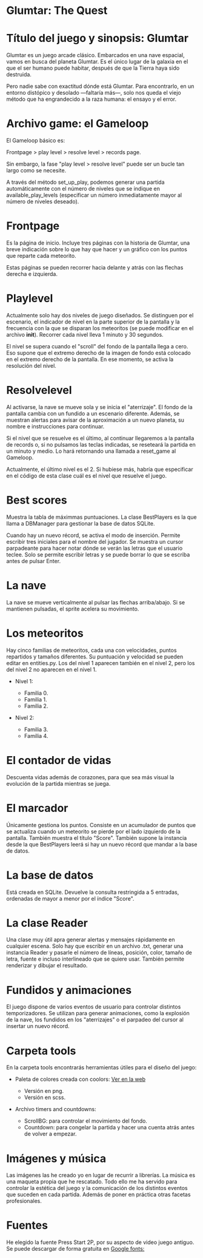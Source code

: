# Glumtar: The Quest

# Título del juego y sinopsis: Glumtar
Glumtar es un juego arcade clásico. Embarcados en una nave espacial, vamos en busca del planeta Glumtar. Es el único lugar de la galaxia en el que el ser humano puede habitar, después de que la Tierra haya sido destruida.

Pero nadie sabe con exactitud dónde está Glumtar. Para encontrarlo, en un entorno distópico y desolado —faltaría más—, solo nos queda el viejo método que ha engrandecido a la raza humana: el ensayo y el error.

# Archivo game: el Gameloop
El Gameloop básico es:

Frontpage > play level > resolve level > records page.

Sin embargo, la fase "play level > resolve level" puede ser un bucle tan largo como se necesite.

A través del método set_up_play, podemos generar una partida automáticamente con el número de niveles que se indique en available_play_levels (especificar un número inmediatamente mayor al número de niveles deseado).

# Frontpage
Es la página de inicio. Incluye tres páginas con la historia de Glumtar, una breve indicación sobre lo que hay que hacer y un gráfico con los puntos que reparte cada meteorito.

Estas páginas se pueden recorrer hacia delante y atrás con las flechas derecha e izquierda.

# Playlevel
Actualmente solo hay dos niveles de juego diseñados. Se distinguen por el escenario, el indicador de nivel en la parte superior de la pantalla y la frecuencia con la que se disparan los meteoritos (se puede modificar en el archivo __init__). Recorrer cada nivel lleva 1 minuto y 30 segundos.

El nivel se supera cuando el "scroll" del fondo de la pantalla llega a cero. Eso supone que el extremo derecho de la imagen de fondo está colocado en el extremo derecho de la pantalla. En ese momento, se activa la resolución del nivel.

# Resolvelevel
Al activarse, la nave se mueve sola y se inicia el "aterrizaje". El fondo de la pantalla cambia con un fundido a un escenario diferente. Además, se muestran alertas para avisar de la aproximación a un nuevo planeta, su nombre e instrucciones para continuar.

Si el nivel que se resuelve es el último, al continuar llegaremos a la pantalla de records o, si no pulsamos las teclas indicadas, se reseteará la partida en un minuto y medio. Lo hará retornando una llamada a reset_game al Gameloop.

Actualmente, el último nivel es el 2. Si hubiese más, habría que especificar en el código de esta clase cuál es el nivel que resuelve el juego.

# Best scores
Muestra la tabla de máximmas puntuaciones. La clase BestPlayers es la que llama a DBManager para gestionar la base de datos SQLite.

Cuando hay un nuevo récord, se activa el modo de inserción. Permite escribir tres iniciales para el nombre del jugador. Se muestra un cursor parpadeante para hacer notar dónde se verán las letras que el usuario teclee. Solo se permite escribir letras y se puede borrar lo que se escriba antes de pulsar Enter.

# La nave
La nave se mueve verticalmente al pulsar las flechas arriba/abajo. Si se mantienen pulsadas, el sprite acelera su movimiento.

# Los meteoritos
Hay cinco familias de meteoritos, cada una con velocidades, puntos repartidos y tamaños diferentes. Su puntuación y velocidad se pueden editar en entities.py. Los del nivel 1 aparecen también en el nivel 2, pero los del nivel 2 no aparecen en el nivel 1.

* Nivel 1:

    - Familia 0.
    - Familia 1.
    - Familia 2.

* Nivel 2:

    - Familia 3.
    - Familia 4.

# El contador de vidas
Descuenta vidas además de corazones, para que sea más visual la evolución de la partida mientras se juega.

# El marcador
Únicamente gestiona los puntos. Consiste en un acumulador de puntos que se actualiza cuando un meteorito se pierde por el lado izquierdo de la pantalla. También muestra el título "Score". También supone la instancia desde la que BestPlayers leerá si hay un nuevo récord que mandar a la base de datos.

# La base de datos
Está creada en SQLite. Devuelve la consulta restringida a 5 entradas, ordenadas de mayor a menor por el índice "Score".

# La clase Reader
Una clase muy útil apra generar alertas y mensajes rápidamente en cualquier escena. Solo hay que escribir en un archivo .txt, generar una instancia Reader y pasarle el número de líneas, posición, color, tamaño de letra, fuente e incluso interlineado que se quiere usar. También permite renderizar y dibujar el resultado.

# Fundidos y animaciones
El juego dispone de varios eventos de usuario para controlar distintos temporizadores. Se utilizan para generar animaciones, como la explosión de la nave, los fundidos en los "aterrizajes" o el parpadeo del cursor al insertar un nuevo récord.

# Carpeta tools
En la carpeta tools encontrarás herramientas útiles para el diseño del juego:

* Paleta de colores creada con coolors: [Ver en la web](https://coolors.co/c0d6df-2e2d4d-d88373-bd1e1e-4ecdc4)

    - Versión en png.
    - Versión en scss.

* Archivo timers and countdowns:

    - ScrollBG: para controlar el movimiento del fondo.
    - Countdown: para congelar la partida y hacer una cuenta atrás antes de volver a empezar.

# Imágenes y música
Las imágenes las he creado yo en lugar de recurrir a librerías. La música es una maqueta propia que he rescatado. Todo ello me ha servido para controlar la estética del juego y la comunicación de los distintos eventos que suceden en cada partida. Además de poner en práctica otras facetas profesionales.

# Fuentes
He elegido la fuente Press Start 2P, por su aspecto de video juego antiguo. Se puede descargar de forma gratuita en [Google fonts: ](https://fonts.google.com/specimen/Press+Start+2P?query=press+start)
